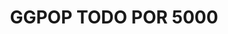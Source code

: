 ---
title: "GGPOP TODO POR 5000"
url: /san-lorenzo/ggpop-todo-por-5000/
shop: tienda de variedades
---